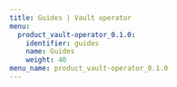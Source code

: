 ```yaml
---
title: Guides | Vault operator
menu:
  product_vault-operator_0.1.0:
    identifier: guides
    name: Guides
    weight: 40
menu_name: product_vault-operator_0.1.0
---
```

